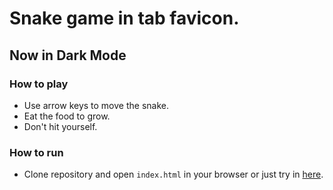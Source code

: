 # Snake game in tab favicon.
## Now in Dark Mode

### How to play

- Use arrow keys to move the snake.
- Eat the food to grow.
- Don't hit yourself.

### How to run

- Clone repository and open `index.html` in your browser or just try in [here](https://defernus.github.io/favicon-snake/).
